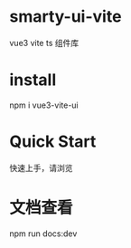 # smarty-ui-vite

vue3 vite ts 组件库

# install

npm i vue3-vite-ui

# Quick Start

<span> 快速上手，请浏览 </span> <a href="https://smarty-ui-vite-tv9r.vercel.app/" ></a>

# 文档查看

npm run docs:dev
